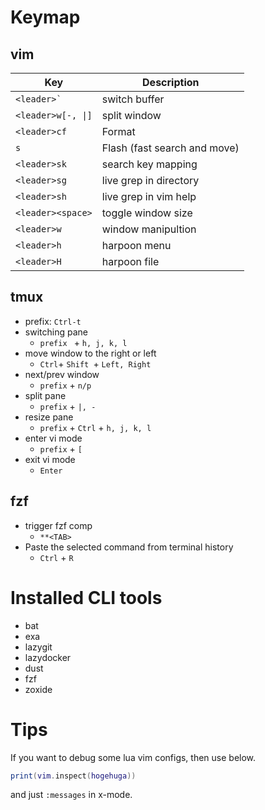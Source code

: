 # Keymap

## vim

| Key                | Description                  |
| ------------------ | ---------------------------- |
| `` <leader>` ``    | switch buffer                |
| `<leader>w[-, \|]` | split window                 |
| `<leader>cf`       | Format                       |
| `s`                | Flash (fast search and move) |
| `<leader>sk`       | search key mapping           |
| `<leader>sg`       | live grep in directory       |
| `<leader>sh`       | live grep in vim help        |
| `<leader><space>`  | toggle window size           |
| `<leader>w`        | window manipultion           |
| `<leader>h`        | harpoon menu                 |
| `<leader>H`        | harpoon file                 |

## tmux

- prefix: `Ctrl-t`
- switching pane
  - `prefix ` + `h, j, k, l`
- move window to the right or left
  - `Ctrl`+ `Shift `+ `Left, Right`
- next/prev window
  - `prefix` + `n/p`
- split pane
  - `prefix` + `|, -`
- resize pane
  - `prefix` + `Ctrl` + `h, j, k, l`
- enter vi mode
  - `prefix` + `[`
- exit vi mode
  - `Enter`

## fzf

- trigger fzf comp
  - `**<TAB>`
- Paste the selected command from terminal history
  - `Ctrl` + `R`

# Installed CLI tools

- bat
- exa
- lazygit
- lazydocker
- dust
- fzf
- zoxide

# Tips

If you want to debug some lua vim configs, then use below.

```lua
print(vim.inspect(hogehuga))
```

and just `:messages` in x-mode.
